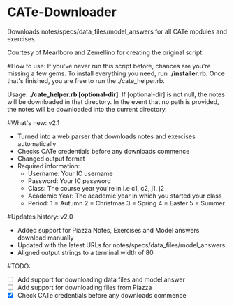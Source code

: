 CATe-Downloader
===============

Downloads notes/specs/data_files/model_answers for all CATe modules and exercises. 

Courtesy of Mearlboro and Zemellino for creating the original script.

#How to use:
If you've never run this script before, chances are you're missing a few gems. To install everything you need, run **./installer.rb**. Once that's finished, you are free to run the ./cate_helper.rb.

Usage: **./cate_helper.rb [optional-dir]**. If [optional-dir] is not null, the notes will be downloaded in that directory. In the event that no path is provided, the notes will be downloaded into the current directory.
  
#What's new:
v2.1
  - Turned into a web parser that downloads notes and exercises automatically
  - Checks CATe credentials before any downloads commence
  - Changed output format
  - Required information:
    - Username: Your IC username
    - Password: Your IC password
    - Class: The course year you're in i.e c1, c2, j1, j2
    - Academic Year: The academic year in which you started your class
    - Period: 1 = Autumn 2 = Christmas 3 = Spring 4 = Easter 5 = Summer

#Updates history:
v2.0 
  - Added support for Piazza Notes, Exercises and Model answers download manually
  - Updated with the latest URLs for notes/specs/data_files/model_answers
  - Aligned output strings to a terminal width of 80

#TODO:
  - [ ] Add support for downloading data files and model answer
  - [ ] Add support for downloading files from Piazza
  - [x] Check CATe credentials before any downloads commence
